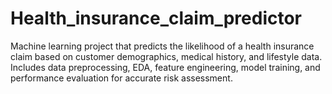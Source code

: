 # Health_insurance_claim_predictor
Machine learning project that predicts the likelihood of a health insurance claim based on customer demographics, medical history, and lifestyle data. Includes data preprocessing, EDA, feature engineering, model training, and performance evaluation for accurate risk assessment.
